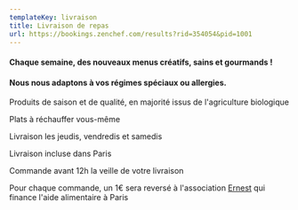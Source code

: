 ```yaml
---
templateKey: livraison
title: Livraison de repas
url: https://bookings.zenchef.com/results?rid=354054&pid=1001
---
```

#### Chaque semaine, des nouveaux menus créatifs, sains et gourmands !

#### Nous nous adaptons à vos régimes spéciaux ou allergies.

Produits de saison et de qualité, en majorité issus de l'agriculture biologique

Plats à réchauffer vous-même

Livraison les jeudis, vendredis et samedis

Livraison incluse dans Paris

Commande avant 12h la veille de votre livraison

Pour chaque commande, un 1€ sera reversé à l'association [Ernest](http://hello-ernest.com/fr/) qui finance l'aide alimentaire à Paris